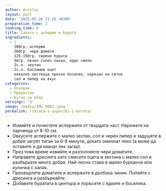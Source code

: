 ```yaml
---
author: Aurelia
layout: post
date: '2025-05-20 11:28 +0300'
preparation_time: 2
cooking_time: 8
title: Салата с аспержи и бурата
ingredients:
  - |
    300гр. аспержи
    300гр. чери домати
    125-150гр. сирене бурата
    50гр. печен солен пекан, едро смлян
    2с.л. зехтин
    2с.л. басламов оцет
    няколко листенца пресен босилек, нарязан на ситно
    сол и пипер на вкус
categories:
  - Основни
  - Предястия
  - Кутия за обяд
servings: '2'
image: /media/IMG_9082.jpeg
permalink: /salata-s-asperzhi-i-burata/
---
```

- Измийте и почистете аспержите от твърдата част. Нарежете на парченца от 8-10 см. 
- Овкусете аспержите с малко зехтин, сол и черен пипер и задушете в добре загрят тиган за 6-8 минути, докато омекнат леко (а може да оставите и да хванат лек загар). 
- През това време измийте и разполовете чери доматите.
- Направете дресинга като смесите оцета и зехтина с малко сол и разбъркате много добре. Най-лесно става в малко бурканче или купичка с капак.
- Прехвърлете доматите и аспержите в дълбока чиния. Полейте с дресинга и разбъркайте. 
- Добавете буратата в центъра и поръсете с ядките и босилека.

